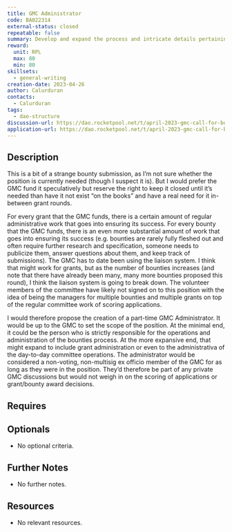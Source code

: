 ```yaml
---
title: GMC Administrator
code: BA022314
external-status: closed
repeatable: false
summary: Develop and expand the process and intricate details pertaining to a more comprehensive GMC administrator position.
reward:
  unit: RPL
  max: 80
  min: 80
skillsets:
  - general-writing
creation-date: 2023-04-26
author: Calurduran
contacts:
  - Calurduran
tags: 
  - dao-structure
discussion-url: https://dao.rocketpool.net/t/april-2023-gmc-call-for-bounty-applications-deadline-is-april-15th/1637/16
application-url: https://dao.rocketpool.net/t/april-2023-gmc-call-for-bounty-applications-deadline-is-april-15th/1637/16
---
```


## Description

This is a bit of a strange bounty submission, as I’m not sure whether the position is currently needed (though I suspect it is). But I would prefer the GMC fund it speculatively but reserve the right to keep it closed until it’s needed than have it not exist “on the books” and have a real need for it in-between grant rounds.

For every grant that the GMC funds, there is a certain amount of regular administrative work that goes into ensuring its success. For every bounty that the GMC funds, there is an even more substantial amount of work that goes into ensuring its success (e.g. bounties are rarely fully fleshed out and often require further research and specification, someone needs to publicize them, answer questions about them, and keep track of submissions). The GMC has to date been using the liaison system. I think that might work for grants, but as the number of bounties increases (and note that there have already been many, many more bounties proposed this round), I think the liaison system is going to break down. The volunteer members of the committee have likely not signed on to this position with the idea of being the managers for multiple bounties and multiple grants on top of the regular committee work of scoring applications.

I would therefore propose the creation of a part-time GMC Administrator. It would be up to the GMC to set the scope of the position. At the minimal end, it could be the person who is strictly responsible for the operations and administration of the bounties process. At the more expansive end, that might expand to include grant administration or even to the administrativa of the day-to-day committee operations. The administrator would be considered a non-voting, non-multisig ex officio member of the GMC for as long as they were in the position. They’d therefore be part of any private GMC discussions but would not weigh in on the scoring of applications or grant/bounty award decisions.

## Requires

## Optionals
* No optional criteria.

## Further Notes
* No further notes.

## Resources
* No relevant resources.